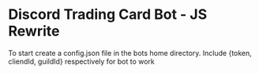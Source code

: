 # Discord Trading Card Bot - JS Rewrite
To start create a config.json file in the bots home directory. Include {token, cliendId, guildId} respectively for bot to work
